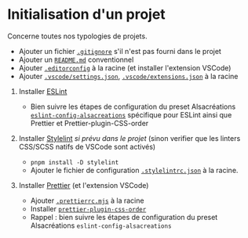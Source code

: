 # Initialisation d'un projet

Concerne toutes nos typologies de projets.

- Ajouter un fichier [`.gitignore`](../configs/.gitignore) s'il n'est pas fourni dans le projet
- Ajouter un [`README.md`](../configs/README.md) conventionnel
- Ajouter [`.editorconfig`](../configs/.editorconfig) à la racine (et installer l'extension VSCode)
- Ajouter [`.vscode/settings.json`](../configs/.vscode/settings.json), [`.vscode/extensions.json`](../configs/.vscode/extensions.json) à la racine

1. Installer [ESLint](https://eslint.org/docs/latest/user-guide/getting-started)
    - Bien suivre les étapes de configuration du preset Alsacréations [`eslint-config-alsacreations`](https://www.npmjs.com/package/eslint-config-alsacreations) spécifique pour ESLint ainsi que Prettier et Prettier-plugin-CSS-order

2. Installer [Stylelint](https://stylelint.io/user-guide/get-started) *si prévu dans le projet* (sinon verifier que les linters CSS/SCSS natifs de VSCode sont activés)
    - `pnpm install -D stylelint`
    - Ajouter le fichier de configuration [`.stylelintrc.json`](../configs/.stylelintrc.json) à la racine.

3. Installer [Prettier](https://prettier.io/docs/en/install.html) (et l'extension VSCode)
    - Ajouter [`.prettierrc.mjs`](../configs/.prettierrc.mjs) à la racine
    - Installer [`prettier-plugin-css-order`](https://www.npmjs.com/package/prettier-plugin-css-order)
    - Rappel : bien suivre les étapes de configuration du preset Alsacréations `eslint-config-alsacreations`
